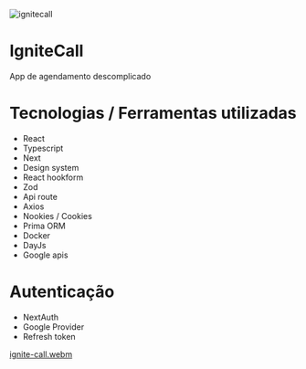 
![ignitecall](https://user-images.githubusercontent.com/39626457/218814848-639dc8da-0d6e-42e1-8261-6dca4431dee6.png)
# IgniteCall
App de agendamento descomplicado 

# Tecnologias / Ferramentas utilizadas

* React
* Typescript
* Next
* Design system
* React hookform
* Zod
* Api route
* Axios
* Nookies / Cookies
* Prima ORM
* Docker
* DayJs
* Google apis

# Autenticação
* NextAuth
* Google Provider
* Refresh token

 [ignite-call.webm](https://github.com/licask8/igniteCall/assets/39626457/52444726-dde1-40d6-a321-c3c918a52881)

